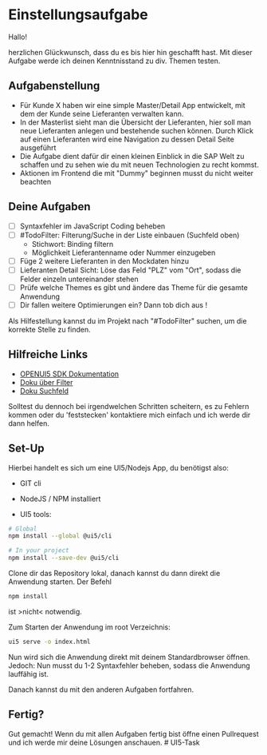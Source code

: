 # Einstellungsaufgabe

Hallo!

herzlichen Glückwunsch, dass du es bis hier hin geschafft hast. Mit dieser Aufgabe werde ich deinen Kenntnisstand zu div. Themen testen.

## Aufgabenstellung

- Für Kunde X haben wir eine simple Master/Detail App entwickelt, mit dem der Kunde seine Lieferanten verwalten kann.
- In der Masterlist sieht man die Übersicht der Lieferanten, hier soll man neue Lieferanten anlegen und bestehende suchen können. Durch Klick auf einen Lieferanten wird eine Navigation zu dessen Detail Seite ausgeführt
- Die Aufgabe dient dafür dir einen kleinen Einblick in die SAP Welt zu schaffen und zu sehen wie du mit neuen Technologien zu recht kommst.
- Aktionen im Frontend die mit "Dummy" beginnen musst du nicht weiter beachten

## Deine Aufgaben

- [ ] Syntaxfehler im JavaScript Coding beheben
- [ ] #TodoFilter: Filterung/Suche in der Liste einbauen (Suchfeld oben)
  - Stichwort: Binding filtern
  - Möglichkeit Lieferantenname oder Nummer einzugeben
- [ ] Füge 2 weitere Lieferanten in den Mockdaten hinzu
- [ ] Lieferanten Detail Sicht: Löse das Feld "PLZ" vom "Ort", sodass die Felder einzeln untereinander stehen
- [ ] Prüfe welche Themes es gibt und ändere das Theme für die gesamte Anwendung
- [ ] Dir fallen weitere Optimierungen ein? Dann tob dich aus !

Als Hilfestellung kannst du im Projekt nach "#TodoFilter" suchen, um die korrekte Stelle zu finden.

## Hilfreiche Links

- [OPENUI5 SDK Dokumentation](https://openui5.hana.ondemand.com/)
- [Doku über Filter](https://openui5.hana.ondemand.com/api/sap.ui.model.Filter)
- [Doku Suchfeld](https://sapui5.hana.ondemand.com/#/entity/sap.m.SearchField)

Solltest du dennoch bei irgendwelchen Schritten scheitern, es zu Fehlern kommen oder du 'feststecken' kontaktiere mich einfach und ich werde dir dann helfen.

## Set-Up

Hierbei handelt es sich um eine UI5/Nodejs App, du benötigst also:

- GIT cli

- NodeJS / NPM installiert

- UI5 tools:

```sh
# Global
npm install --global @ui5/cli

# In your project
npm install --save-dev @ui5/cli
```

Clone dir das Repository lokal, danach kannst du dann direkt die Anwendung starten. Der Befehl

```sh
npm install
```

ist >nicht< notwendig.

Zum Starten der Anwendung im root Verzeichnis:

```sh
ui5 serve -o index.html
```

Nun wird sich die Anwendung direkt mit deinem Standardbrowser öffnen. Jedoch: Nun musst du 1-2 Syntaxfehler beheben, sodass die Anwendung lauffähig ist.

Danach kannst du mit den anderen Aufgaben fortfahren.

## Fertig?

Gut gemacht! Wenn du mit allen Aufgaben fertig bist öffne einen Pullrequest und ich werde mir deine Lösungen anschauen.
#   U I 5 - T a s k  
 